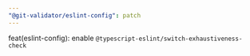 ```yaml
---
"@git-validator/eslint-config": patch
---
```


feat(eslint-config): enable `@typescript-eslint/switch-exhaustiveness-check`
